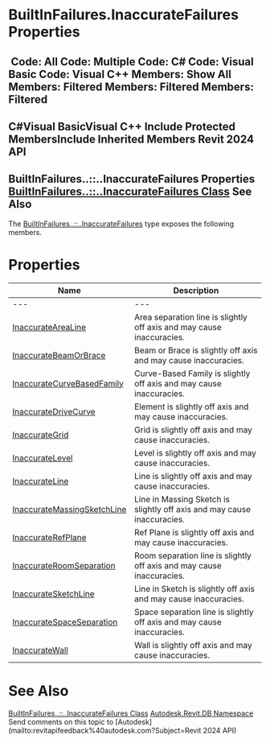 # BuiltInFailures.InaccurateFailures Properties

﻿
 Code: All Code: Multiple Code: C# Code: Visual Basic Code: Visual C++  Members: Show All Members: Filtered Members: Filtered Members: Filtered   
---  
C#Visual BasicVisual C++
Include Protected MembersInclude Inherited Members
Revit 2024 API  
---  
BuiltInFailures..::..InaccurateFailures Properties  
[BuiltInFailures..::..InaccurateFailures Class](1cd8eae9-aab1-2808-fbaa-b95bdf9ff3eb.md "BuiltInFailures.InaccurateFailures Class") See Also  
---  
The [BuiltInFailures..::..InaccurateFailures](1cd8eae9-aab1-2808-fbaa-b95bdf9ff3eb.md "BuiltInFailures.InaccurateFailures Class") type exposes the following members.
# Properties
| Name | Description |
| --- | --- |
| --- | --- | --- |
| [InaccurateAreaLine](e68a95db-4df8-9f75-0b51-7726e33639ba.md "InaccurateAreaLine Property") | Area separation line is slightly off axis and may cause inaccuracies. |
| [InaccurateBeamOrBrace](6126acf8-bea3-a06f-17c3-1c703a6c92e3.md "InaccurateBeamOrBrace Property") | Beam or Brace is slightly off axis and may cause inaccuracies. |
| [InaccurateCurveBasedFamily](4fddd8eb-c845-d03f-8f9c-edc3c142dced.md "InaccurateCurveBasedFamily Property") | Curve-Based Family is slightly off axis and may cause inaccuracies. |
| [InaccurateDriveCurve](81c2d8f5-462b-8d58-2bd0-061532647f08.md "InaccurateDriveCurve Property") | Element is slightly off axis and may cause inaccuracies. |
| [InaccurateGrid](5c7cd324-0c8b-e60e-617a-d9d594f40b4d.md "InaccurateGrid Property") | Grid is slightly off axis and may cause inaccuracies. |
| [InaccurateLevel](0506752a-3e77-69dd-c5e4-9cc09c017213.md "InaccurateLevel Property") | Level is slightly off axis and may cause inaccuracies. |
| [InaccurateLine](2481ed55-5e41-5a1a-1be5-2143c91ffffd.md "InaccurateLine Property") | Line is slightly off axis and may cause inaccuracies. |
| [InaccurateMassingSketchLine](ae6512d9-06e0-0393-0d7c-381225186fe8.md "InaccurateMassingSketchLine Property") | Line in Massing Sketch is slightly off axis and may cause inaccuracies. |
| [InaccurateRefPlane](dd098a98-6283-d61a-b763-4a7911a581f8.md "InaccurateRefPlane Property") | Ref Plane is slightly off axis and may cause inaccuracies. |
| [InaccurateRoomSeparation](9f432f9a-0f4c-1d35-3ca0-fd316b3d3516.md "InaccurateRoomSeparation Property") | Room separation line is slightly off axis and may cause inaccuracies. |
| [InaccurateSketchLine](e39b590d-0d3f-f163-7727-ad5d50a1831d.md "InaccurateSketchLine Property") | Line in Sketch is slightly off axis and may cause inaccuracies. |
| [InaccurateSpaceSeparation](516cdbfd-e2f2-2c18-5bd6-9e42882dbc7f.md "InaccurateSpaceSeparation Property") | Space separation line is slightly off axis and may cause inaccuracies. |
| [InaccurateWall](3fee9a31-e2ac-1a4e-31fd-c2908934b4ab.md "InaccurateWall Property") | Wall is slightly off axis and may cause inaccuracies. |

# See Also
[BuiltInFailures..::..InaccurateFailures Class](1cd8eae9-aab1-2808-fbaa-b95bdf9ff3eb.md "BuiltInFailures.InaccurateFailures Class")
[Autodesk.Revit.DB Namespace](87546ba7-461b-c646-cbb1-2cb8f5bff8b2.md "Autodesk.Revit.DB Namespace")
Send comments on this topic to [Autodesk](mailto:revitapifeedback%40autodesk.com?Subject=Revit 2024 API)